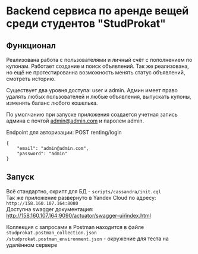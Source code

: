 # Backend сервиса по аренде вещей среди студентов "StudProkat"




## Функционал
Реализована работа с пользователями и личный счёт с пополнением по купонам.
Работает создание и поиск объявлений.
Так же реализована, но ещё не протестированна возможность менять статус объявлений, смотреть историю.

Существует два уровня доступа: user и admin.
Админ имеет право удалять любых пользователей и любые объявления, выпускать купоны, изменять баланс любого кошелька.

По умолчанию при запуске приложения создается учетная запись админа с почтой admin@admin.com и паролем admin.

Endpoint для авторизации: POST renting/login
```
{
	"email": "admin@admin.com",
	"password": "admin"
}
```
## Запуск
Всё стандартно, скрипт для БД - ```scripts/cassandra/init.cql``` \
Так же приложение развернуто в Yandex Cloud по адресу: ```http://158.160.107.164:8080```\
Доступна swagger документация: http://158.160.107.164:9090/actuator/swagger-ui/index.html 

Коллекция с запросами в Postman находится в файле ```studprokat.postman_collection.json```
```/studprokat.postman_environment.json``` - окружение для теста на удалённом сервере